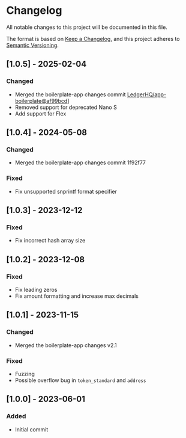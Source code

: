 # Changelog

All notable changes to this project will be documented in this file.

The format is based on [Keep a Changelog](https://keepachangelog.com/en/1.0.0/),
and this project adheres to [Semantic Versioning](https://semver.org/spec/v2.0.0.html).

## [1.0.5] - 2025-02-04

### Changed

- Merged the boilerplate-app changes commit [LedgerHQ/app-boilerplate@af99bcd](https://github.com/LedgerHQ/app-boilerplate/commit/af99bcd4977fc879186a89c246c03d12a4e4730d)]
- Removed support for deprecated Nano S 
- Add support for Flex

## [1.0.4] - 2024-05-08

### Changed

- Merged the boilerplate-app changes commit 1f92f77

### Fixed

- Fix unsupported snprintf format specifier

## [1.0.3] - 2023-12-12

### Fixed

- Fix incorrect hash array size

## [1.0.2] - 2023-12-08

### Fixed

- Fix leading zeros
- Fix amount formatting and increase max decimals

## [1.0.1] - 2023-11-15

### Changed

- Merged the boilerplate-app changes v2.1

### Fixed

- Fuzzing
- Possible overflow bug in `token_standard` and `address`

## [1.0.0] - 2023-06-01

### Added

- Initial commit
